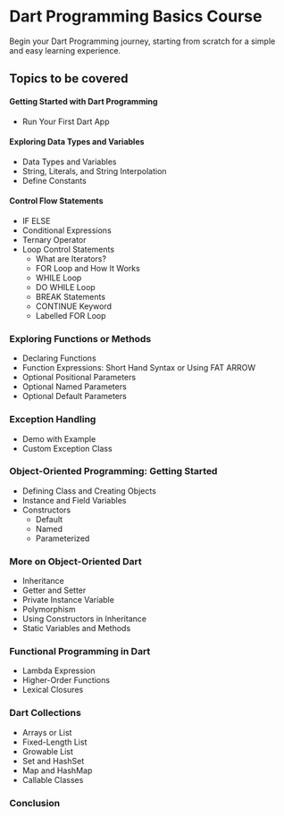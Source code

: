 # Dart Programming Basics Course

Begin your Dart Programming journey, starting from scratch for a simple and easy learning experience.

## Topics to be covered
#### Getting Started with Dart Programming
- Run Your First Dart App
  
#### Exploring Data Types and Variables
- Data Types and Variables
- String, Literals, and String Interpolation
- Define Constants

#### Control Flow Statements
- IF ELSE
- Conditional Expressions
- Ternary Operator
- Loop Control Statements
  - What are Iterators?
  - FOR Loop and How It Works
  - WHILE Loop
  - DO WHILE Loop
  - BREAK Statements
  - CONTINUE Keyword
  - Labelled FOR Loop

### Exploring Functions or Methods
- Declaring Functions
- Function Expressions: Short Hand Syntax or Using FAT ARROW
- Optional Positional Parameters
- Optional Named Parameters
- Optional Default Parameters

### Exception Handling
- Demo with Example
- Custom Exception Class

### Object-Oriented Programming: Getting Started
- Defining Class and Creating Objects
- Instance and Field Variables
- Constructors
  - Default
  - Named
  - Parameterized

### More on Object-Oriented Dart
- Inheritance
- Getter and Setter
- Private Instance Variable
- Polymorphism
- Using Constructors in Inheritance
- Static Variables and Methods

### Functional Programming in Dart
- Lambda Expression
- Higher-Order Functions
- Lexical Closures

### Dart Collections
- Arrays or List
- Fixed-Length List
- Growable List
- Set and HashSet
- Map and HashMap
- Callable Classes

### Conclusion
